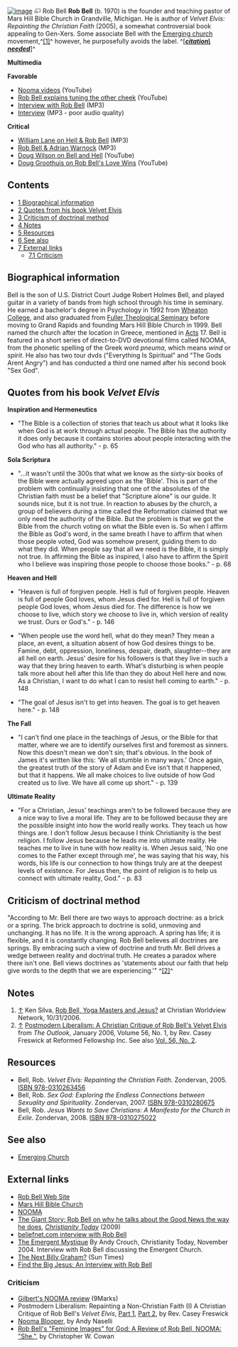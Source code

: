 [![image](images/f/f1/RBell1.jpg)](http://www.theopedia.com/File:RBell1.jpg)
[![image](data:image/png;base64,iVBORw0KGgoAAAANSUhEUgAAAA8AAAALCAAAAACFLIiAAAAAAnRSTlMA/1uRIrUAAABPSURBVAjXY/j///+5vXDwjAHIr26ZAgXZe8H8a/+hoIcw/9nevdVL9+79DuPvzQYZFPUezu8BMZLXgkExnD8HAu6hqv//n+HZVjD4DuUDAKlChD3fj6aPAAAAAElFTkSuQmCC)](http://www.theopedia.com/File:RBell1.jpg "Enlarge")
Rob Bell
**Rob Bell** (b. 1970) is the founder and teaching pastor of Mars
Hill Bible Church in Grandville, Michigan. He is author of
*Velvet Elvis: Repainting the Christian Faith* (2005), a somewhat
controversial book appealing to Gen-Xers. Some associate Bell with
the [Emerging church](Emerging_church "Emerging church")
movement,^[[1]](#note-0)^ however, he purposefully avoids the
label.
^[***[citation\ needed](http://www.theopedia.com/Theopedia:Writing_guide#Reference_your_work\ "Theopedia:Writing\ guide")***]^

**Multimedia**

**Favorable**

-   [Nooma videos](http://www.youtube.com/results?search_query=nooma&search=Search)
    (YouTube)
-   [Rob Bell explains tuning the other cheek](http://www.youtube.com/watch?v=I2O9PzuEru8)
    (YouTube)
-   [Interview with Rob Bell](http://theparish.typepad.com/parish/files/rob_bell.mp3)
    (MP3)
-   [Interview](http://www.quikblogs.com/audio/Rob_Bell_Interview.mp3)
    (MP3 - poor audio quality)

**Critical**

-   [William Lane on Hell & Rob Bell](http://www.rfmedia.org/RF_audio_video/RF_podcast/Rob_Bell_and_Hell.mp3)
    (MP3)
-   [Rob Bell & Adrian Warnock](http://media.premier.org.uk/unbelievable/57af5a35-8b49-4c58-b283-fe25e4fe2d97.mp3)
    (MP3)
-   [Doug Wilson on Bell and Hell](http://www.youtube.com/watch?v=dwfQX_0I9ec&feature=feedf)
    (YouTube)
-   [Doug Groothuis on Rob Bell's Love Wins](http://www.youtube.com/watch?v=UkW-clRb8FQ&feature=feedu)
    (YouTube)

## Contents

-   [1 Biographical information](#Biographical_information)
-   [2 Quotes from his book Velvet Elvis](#Quotes_from_his_book_Velvet_Elvis)
-   [3 Criticism of doctrinal method](#Criticism_of_doctrinal_method)
-   [4 Notes](#Notes)
-   [5 Resources](#Resources)
-   [6 See also](#See_also)
-   [7 External links](#External_links)
    -   [7.1 Criticism](#Criticism)


## Biographical information

Bell is the son of U.S. District Court Judge Robert Holmes Bell,
and played guitar in a variety of bands from high school through
his time in seminary. He earned a bachelor's degree in Psychology
in 1992 from [Wheaton College](Wheaton_College "Wheaton College"),
and also graduated from
[Fuller Theological Seminary](Fuller_Theological_Seminary "Fuller Theological Seminary")
before moving to Grand Rapids and founding Mars Hill Bible Church
in 1999. Bell named the church after the location in Greece,
mentioned in [Acts](Acts "Acts") 17. Bell is featured in a short
series of direct-to-DVD devotional films called NOOMA, from the
phonetic spelling of the Greek word *pneuma*, which means *wind* or
*spirit*. He also has two tour dvds ("Everything Is Spiritual" and
"The Gods Arent Angry") and has conducted a third one named after
his second book "Sex God".

## Quotes from his book *Velvet Elvis*

**Inspiration and Hermeneutics**

-   "The Bible is a collection of stories that teach us about what
    it looks like when God is at work through actual people. The Bible
    has the authority it does only because it contains stories about
    people interacting with the God who has all authority." - p. 65

**Sola Scriptura**

-   "...it wasn't until the 300s that what we know as the sixty-six
    books of the Bible were actually agreed upon as the 'Bible'. This
    is part of the problem with continually insisting that one of the
    absolutes of the Christian faith must be a belief that "Scripture
    alone" is our guide. It sounds nice, but it is not true. In
    reaction to abuses by the church, a group of believers during a
    time called the Reformation claimed that we only need the authority
    of the Bible. But the problem is that we got the Bible from the
    church voting on what the Bible even is. So when I affirm the Bible
    as God's word, in the same breath I have to affirm that when those
    people voted, God was somehow present, guiding them to do what they
    did. When people say that all we need is the Bible, it is simply
    not true. In affirming the Bible as inspired, I also have to affirm
    the Spirit who I believe was inspiring those people to choose those
    books." - p. 68

**Heaven and Hell**

-   "Heaven is full of forgiven people. Hell is full of forgiven
    people. Heaven is full of people God loves, whom Jesus died for.
    Hell is full of forgiven people God loves, whom Jesus died for. The
    difference is how we choose to live, which story we choose to live
    in, which version of reality we trust. Ours or God's." - p. 146

-   "When people use the word hell, what do they mean? They mean a
    place, an event, a situation absent of how God desires things to
    be. Famine, debt, oppression, loneliness, despair, death,
    slaughter--they are all hell on earth. Jesus' desire for his
    followers is that they live in such a way that they bring heaven to
    earth. What's disturbing is when people talk more about hell after
    this life than they do about Hell here and now. As a Christian, I
    want to do what I can to resist hell coming to earth." - p. 148

-   "The goal of Jesus isn't to get into heaven. The goal is to get
    heaven here." - p. 148

**The Fall**

-   "I can't find one place in the teachings of Jesus, or the Bible
    for that matter, where we are to identify ourselves first and
    foremost as sinners. Now this doesn't mean we don't sin; that's
    obvious. In the book of James it's written like this: 'We all
    stumble in many ways.' Once again, the greatest truth of the story
    of Adam and Eve isn't that it happened, but that it happens. We all
    make choices to live outside of how God created us to live. We have
    all come up short." - p. 139

**Ultimate Reality**

-   "For a Christian, Jesus' teachings aren't to be followed
    because they are a nice way to live a moral life. They are to be
    followed because they are the possible insight into how the world
    really works. They teach us how things are. I don't follow Jesus
    because I think Christianity is the best religion. I follow Jesus
    because he leads me into ultimate reality. He teaches me to live in
    tune with how reality is. When Jesus said, 'No one comes to the
    Father except through me', he was saying that his way, his words,
    his life is our connection to how things truly are at the deepest
    levels of existence. For Jesus then, the point of religion is to
    help us connect with ultimate reality, God." - p. 83

## Criticism of doctrinal method

"According to Mr. Bell there are two ways to approach doctrine: as
a brick or a spring. The brick approach to doctrine is solid,
unmoving and unchanging. It has no life. It is the wrong approach.
A spring has life; it is flexible, and it is constantly changing.
Rob Bell believes all doctrines are springs. By embracing such a
view of doctrine and truth Mr. Bell drives a wedge between reality
and doctrinal truth. He creates a paradox where there isn't one.
Bell views doctrines as 'statements about our faith that help give
words to the depth that we are experiencing.'" ^[[2]](#note-1)^

## Notes

1.  [↑](#ref-0) Ken Silva,
    [Rob Bell, Yoga Masters and Jesus?](http://www.christianworldviewnetwork.com/article.php/1212/Ken_Silva)
    at Christian Worldview Network, 10/31/2006.
2.  [↑](#ref-1)
    [Postmodern Liberalism: A Christian Critique of Rob Bell's Velvet Elvis](http://www.reformedfellowship.net/articles/freswick_casey_jan06_v56_n01.htm)
    from *The Outlook*, January 2006, Volume 56, No. 1, by Rev. Casey
    Freswick at Reformed Fellowship Inc. See also
    [Vol. 56, No. 2](http://www.reformedfellowship.net/articles/freswick_casey_feb06_v56_n02.htm).

## Resources

-   Bell, Rob. *Velvet Elvis: Repainting the Christian Faith*.
    Zondervan, 2005.
    [ISBN 978-0310263456](http://www.theopedia.com/Special:BookSources/9780310263456)
-   Bell, Rob.
    *Sex God: Exploring the Endless Connections between Sexuality and Spirituality*.
    Zondervan, 2007.
    [ISBN 978-0310280675](http://www.theopedia.com/Special:BookSources/9780310280675)
-   Bell, Rob.
    *Jesus Wants to Save Christians: A Manifesto for the Church in Exile*.
    Zondervan, 2008.
    [ISBN 978-0310275022](http://www.theopedia.com/Special:BookSources/9780310275022)

## See also

-   [Emerging Church](Emerging_Church "Emerging Church")

## External links

-   [Rob Bell Web Site](http://www.robbell.com/)
-   [Mars Hill Bible Church](http://www.marshill.org/)
-   [NOOMA](http://www.nooma.com)
-   [The Giant Story: Rob Bell on why he talks about the Good News the way he does](http://www.christianitytoday.com/ct/article_print.html?id=81195),
    *[Christianity Today](Christianity_Today "Christianity Today")*
    (2009)
-   [beliefnet.com interview with Rob Bell](http://www.beliefnet.com/story/172/story_17290_1.html)
-   [The Emergent Mystique](http://www.christianitytoday.com/ct/2004/011/12.36.html)
    By Andy Crouch, Christianity Today, November 2004. Interview with
    Rob Bell discussing the Emergent Church.
-   [The Next Billy Graham?](http://www.suntimes.com/output/news/cst-nws-nooma04.html)
    (Sun Times)
-   [Find the Big Jesus: An Interview with Rob Bell](http://www.beliefnet.com/story/172/story_17290_1.html)

### Criticism

-   [Gilbert's NOOMA review](http://blog.9marks.org/2008/02/gilberts-nooma.html)
    (9Marks)
-   Postmodern Liberalism: Repainting a Non-Christian Faith (I) A
    Christian Critique of Rob Bell's *Velvet Elvis*,
    [Part 1](http://www.reformedfellowship.net/articles/freswick_casey_jan06_v56_n01.htm),
    [Part 2](http://www.reformedfellowship.net/articles/freswick_casey_feb06_v56_n02.htm),
    by Rev. Casey Freswick
-   [Nooma Blooper](http://andynaselli.com/theology/nooma-blooper),
    by Andy Naselli
-   [Rob Bell's "Feminine Images" for God: A Review of Rob Bell, NOOMA: "She."](http://www.cbmw.org/Journal/Vol-14-No-1/Rob-Bell-s-Feminine-Images-for-God),
    by Christopher W. Cowan



